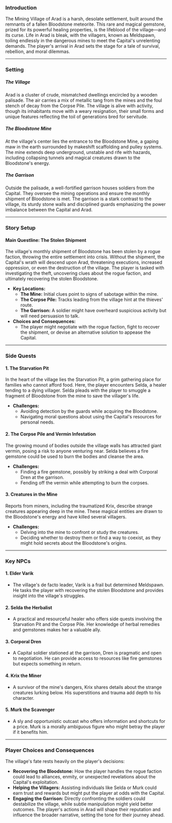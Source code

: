 ### **Introduction**
The Mining Village of Arad is a harsh, desolate settlement, built around the remnants of a fallen Bloodstone meteorite. This rare and magical gemstone, prized for its powerful healing properties, is the lifeblood of the village—and its curse. Life in Arad is bleak, with the villagers, known as Meldspawn, toiling endlessly in the dangerous mines to meet the Capital's unrelenting demands. The player's arrival in Arad sets the stage for a tale of survival, rebellion, and moral dilemmas.

---
### **Setting**

##### **The Village**
Arad is a cluster of crude, mismatched dwellings encircled by a wooden palisade. The air carries a mix of metallic tang from the mines and the foul stench of decay from the Corpse Pile. The village is alive with activity, though its inhabitants move with a weary resignation, their small forms and unique features reflecting the toil of generations bred for servitude.

##### **The Bloodstone Mine**
At the village's center lies the entrance to the Bloodstone Mine, a gaping maw in the earth surrounded by makeshift scaffolding and pulley systems. The mine extends deep underground, unstable and rife with hazards, including collapsing tunnels and magical creatures drawn to the Bloodstone's energy.

##### **The Garrison**
Outside the palisade, a well-fortified garrison houses soldiers from the Capital. They oversee the mining operations and ensure the monthly shipment of Bloodstone is met. The garrison is a stark contrast to the village, its sturdy stone walls and disciplined guards emphasizing the power imbalance between the Capital and Arad.

---
### **Story Setup**

#### **Main Questline: The Stolen Shipment**
The village's monthly shipment of Bloodstone has been stolen by a rogue faction, throwing the entire settlement into crisis. Without the shipment, the Capital's wrath will descend upon Arad, threatening executions, increased oppression, or even the destruction of the village. The player is tasked with investigating the theft, uncovering clues about the rogue faction, and ultimately recovering the stolen Bloodstone.
- **Key Locations:**
    - **The Mine:** Initial clues point to signs of sabotage within the mine.
    - **The Corpse Pile:** Tracks leading from the village hint at the thieves' route.
    - **The Garrison:** A soldier might have overheard suspicious activity but will need persuasion to talk.
- **Choices and Consequences:**
    - The player might negotiate with the rogue faction, fight to recover the shipment, or devise an alternative solution to appease the Capital.

---
### **Side Quests**

#### **1. The Starvation Pit**
In the heart of the village lies the Starvation Pit, a grim gathering place for families who cannot afford food. Here, the player encounters Selda, a healer tending to a dying villager. Selda pleads with the player to smuggle a fragment of Bloodstone from the mine to save the villager's life.
- **Challenges:**
    - Avoiding detection by the guards while acquiring the Bloodstone.
    - Navigating moral questions about using the Capital's resources for personal needs.

#### **2. The Corpse Pile and Vermin Infestation**
The growing mound of bodies outside the village walls has attracted giant vermin, posing a risk to anyone venturing near. Selda believes a fire gemstone could be used to burn the bodies and cleanse the area.
- **Challenges:**
    - Finding a fire gemstone, possibly by striking a deal with Corporal Dren at the garrison.
    - Fending off the vermin while attempting to burn the corpses.

#### **3. Creatures in the Mine**
Reports from miners, including the traumatized Krix, describe strange creatures appearing deep in the mine. These magical entities are drawn to the Bloodstone's energy and have killed several villagers.
- **Challenges:**
    - Delving into the mine to confront or study the creatures.
    - Deciding whether to destroy them or find a way to coexist, as they might hold secrets about the Bloodstone's origins.

---

### **Key NPCs**
#### **1. Elder Varik**
- The village's de facto leader, Varik is a frail but determined Meldspawn. He tasks the player with recovering the stolen Bloodstone and provides insight into the village's struggles.

#### **2. Selda the Herbalist**
- A practical and resourceful healer who offers side quests involving the Starvation Pit and the Corpse Pile. Her knowledge of herbal remedies and gemstones makes her a valuable ally.

#### **3. Corporal Dren**
- A Capital soldier stationed at the garrison, Dren is pragmatic and open to negotiation. He can provide access to resources like fire gemstones but expects something in return.

#### **4. Krix the Miner**
- A survivor of the mine's dangers, Krix shares details about the strange creatures lurking below. His superstitions and trauma add depth to his character.

#### **5. Murk the Scavenger**
- A sly and opportunistic outcast who offers information and shortcuts for a price. Murk is a morally ambiguous figure who might betray the player if it benefits him.

---

### **Player Choices and Consequences**
The village's fate rests heavily on the player's decisions:
- **Recovering the Bloodstone:** How the player handles the rogue faction could lead to alliances, enmity, or unexpected revelations about the Capital's exploitation.
- **Helping the Villagers:** Assisting individuals like Selda or Murk could earn trust and rewards but might put the player at odds with the Capital.
- **Engaging the Garrison:** Directly confronting the soldiers could destabilize the village, while subtle manipulation might yield better outcomes.
The player's actions in Arad will shape their reputation and influence the broader narrative, setting the tone for their journey ahead.